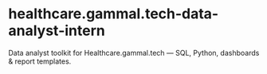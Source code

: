 # healthcare.gammal.tech-data-analyst-intern
Data analyst toolkit for Healthcare.gammal.tech — SQL, Python, dashboards &amp; report templates.
